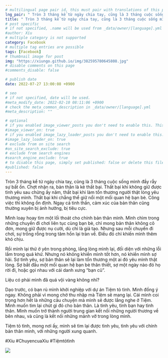 ```yaml
---
# multilingual page pair id, this must pair with translations of this page. (This name must be unique)
lng_pair: " Tròn 3 tháng kể từ ngày chia tay, cũng là 3 tháng cuộc sống mình đầy rẫy sự bất ổn "
title: " Tròn 3 tháng kể từ ngày chia tay, cũng là 3 tháng cuộc sống mình đầy rẫy sự bất ổn "
# post specific
# if not specified, .name will be used from _data/owner/[language].yml
#author: Xíu
# multiple category is not supported
category: Facebook
# multiple tag entries are possible
tags: [Facebook]
# thumbnail image for post
img: "https://xiungo.github.io/img/382595780645808.jpg"
# disable comments on this page
#comments_disable: false

# publish date
date: 2022-07-27 13:00:08 +0900

# seo
# if not specified, date will be used.
#meta_modify_date: 2022-02-10 08:11:06 +0900
# check the meta_common_description in _data/owner/[language].yml
#meta_description: ""

# optional
# if you enabled image_viewer_posts you don't need to enable this. This is only if image_viewer_posts = false
#image_viewer_on: true
# if you enabled image_lazy_loader_posts you don't need to enable this. This is only if image_lazy_loader_posts = false
#image_lazy_loader_on: true
# exclude from on site search
#on_site_search_exclude: true
# exclude from search engines
#search_engine_exclude: true
# to disable this page, simply set published: false or delete this file
#published: false
---
```


<!-- outline-start -->

Tròn 3 tháng kể từ ngày chia tay, cũng là 3 tháng cuộc sống mình đầy rẫy sự bất ổn. Chợt nhận ra, bản thân là kẻ thất bại. Thất bại khi không giữ được tình yêu sau chừng ấy năm, thất bại khi làm tổn thương người thật lòng yêu thương mình. Thất bại khi chẳng thể giữ nổi một mối quan hệ bạn bè. Công việc thì không ổn định. Ngay cả tinh thần, cảm xúc của bản thân cũng thường xuyên bị ảnh hưởng, bị tiêu cực.

Mình loay hoay tìm một lối thoát cho chính bản thân mình. Mình chìm trong những chuyến đi chơi liên tục cùng bạn bè, chỉ mong bản thân không cô đơn, mong giữ được nụ cười, dù chỉ là giả tạo. Nhưng sau mỗi chuyến đi chơi, sự trống rỗng trong tâm hồn lại tràn về. Điều đó chỉ khiến mình thêm khó chịu.

Rồi mình lại thử ở yên trong phòng, lắng lòng mình lại, đối diện với những lỗi lầm trong quá khứ. Nhưng nó không khiến mình tốt hơn, nó khiến mình sợ hãi. Sợ tình yêu, sợ bản thân sẽ lại làm tổn thương một ai đó yêu mình thật lòng. Sợ bắt đầu một mối quan hệ bạn bè thân thiết, sợ một ngày nào đó họ rời đi, hoặc gọi nhau với cái danh xưng “bạn cũ”.

Liệu có phải mình đã quá vội vàng không nhỉ?

Dạo trước, có bạn rủ mình khởi nghiệp với dự án Tiệm tỏ tình. Mình đồng ý ngay. Không phải vì mong chờ thu nhập mà Tiệm sẽ mang lại. Cái mình coi trọng hơn hết là những câu chuyện mà mình sẽ được lắng nghe ở Tiệm. Mình muốn tìm lại chút gì đó cho bản thân. Là tình yêu, tình bạn hay tình thân. Mình muốn trở thành người trung gian kết nối những người thương về bên nhau, và cũng là kết nối những mảnh vỡ trong lòng mình.

Tiệm tỏ tình, mong nơi ấy, mình sẽ tìm lại được tình yêu, tình yêu với chính bản thân mình, với những người xung quanh.

#Xíu
#ChuyencuaXiu
#Tiệmtỏtình

<!-- outline-end -->

<img src= "https://xiungo.github.io/img/382595780645808.jpg">